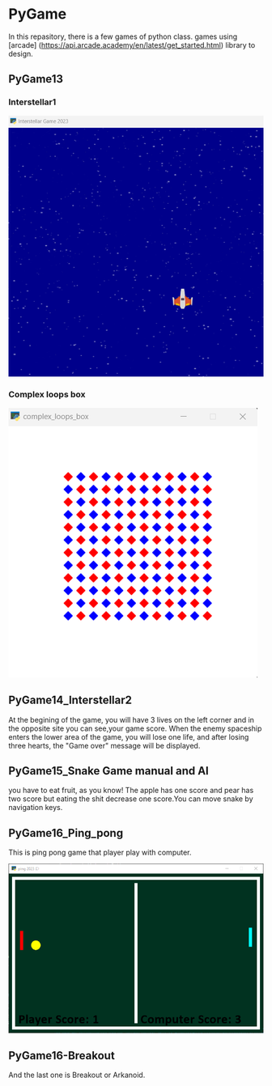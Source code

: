 # PyGame
In this repasitory, there is a few games of python class. 
games using [arcade] (https://api.arcade.academy/en/latest/get_started.html) library to design.

## PyGame13
### Interstellar1
![Interstell](https://raw.githubusercontent.com/Farokhlagha/PyGame/main/PyGame13_Interstellar1/images/Interstellar.png)

### Complex loops box
![_complexloops_](https://raw.githubusercontent.com/Farokhlagha/PyGame/main/PyGame13_Interstellar1/images/complexloops.png)

## PyGame14_Interstellar2
At the begining of the game, you will have 3 lives on the left corner and in the opposite site you can see,your game score.
When the enemy spaceship enters the lower area of ​​the game, you will lose one life, and after losing three hearts, the "Game over" message will be displayed.

## PyGame15_Snake Game manual and AI
you have to eat fruit, as you know!
The apple has one score and pear has two score but eating the shit decrease one score.You can move snake by navigation keys.

## PyGame16_Ping_pong
This is ping pong game that player play with computer.

![_pingpong_](https://raw.githubusercontent.com/Farokhlagha/PyGame/main/PyGame16_Breakout%2CPong/Pong/picture/_game.png)

## PyGame16-Breakout 

And the last one is Breakout or Arkanoid.


